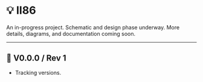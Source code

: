 # 💡 **II86**

An in-progress project. Schematic and design phase underway.
More details, diagrams, and documentation coming soon.

---

## 🔹 V0.0.0 / Rev 1

- Tracking versions.
